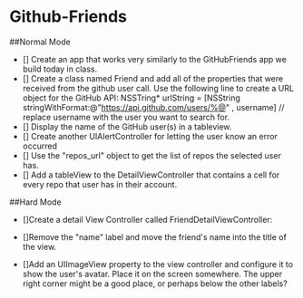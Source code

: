 # Github-Friends

##Normal Mode

* [] Create an app that works very similarly to the GitHubFriends app we build today in class.
* [] Create a class named Friend and add all of the properties that were received from the github user call. Use the following line to create a URL object for the GitHub API: NSSTring* urlString = [NSString stringWithFormat:@"https://api.github.com/users/%@" , username] // replace username with the user you want to search for.
* [] Display the name of the GitHub user(s) in a tableview.
* [] Create another UIAlertController for letting the user know an error occurred
* [] Use the "repos_url" object to get the list of repos the selected user has.
* [] Add a tableView to the DetailViewController that contains a cell for every repo that user has in their account. 

##Hard Mode
* []Create a detail View Controller called FriendDetailViewController:

* []Remove the "name" label and move the friend's name into the title of the view.

* []Add an UIImageView property to the view controller and configure it to show the user's avatar. Place it on the screen somewhere. The upper right corner might be a good place, or perhaps below the other labels?
